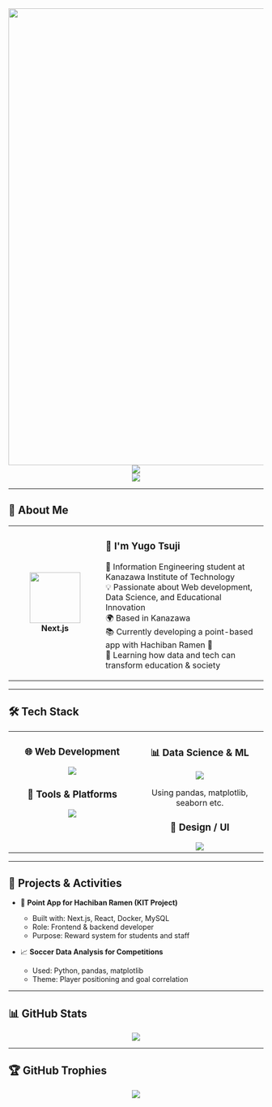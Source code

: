 <div align="center">
  <img src="https://user-images.githubusercontent.com/74038190/212284100-561aa473-3905-4a80-b561-0d28506553ee.gif" width="900">
</div>

<div align="center">
  <img src="https://capsule-render.vercel.app/api?type=waving&color=gradient&customColorList=0,2,2,5,30&height=150&section=header&animation=twinkling" />
</div>

<div align="center">
  <img src="https://readme-typing-svg.herokuapp.com?font=Fira+Code&size=30&duration=3000&pause=2000&color=89F2FF&center=true&vCenter=true&width=700&lines=Hi+there!+I'm+Yugo+Tsuji+%F0%9F%91%8B;Web+Developer+%7C+Data+Scientist+%7C+Innovator;Exploring+Tech+to+Solve+Real+World+Problems;Student+%7C+Educator+in+the+making" />
</div>

---

## 🌟 About Me

<div align="center">

<table>
<tr>
<td width="200" align="center">
<img src="https://skillicons.dev/icons?i=nextjs" width="100" height="100" />
<br><strong>Next.js</strong>
</td>
<td width="400" align="left">

### 👋 I'm Yugo Tsuji
🚀 Information Engineering student at Kanazawa Institute of Technology  
💡 Passionate about Web development, Data Science, and Educational Innovation  
🌍 Based in Kanazawa  
📚 Currently developing a point-based app with Hachiban Ramen 🍜  
🧠 Learning how data and tech can transform education & society

</td>
</tr>
</table>

</div>

---

## 🛠️ Tech Stack

<table align="center">
<tr>
<td width="50%" align="center" valign="top">

### 🌐 Web Development
<img src="https://skillicons.dev/icons?i=nextjs,react,js,ts,html,css" />

### 🔧 Tools & Platforms
<img src="https://skillicons.dev/icons?i=vscode,github,docker,vercel" />

</td>
<td width="50%" align="center" valign="top">

### 📊 Data Science & ML
<img src="https://skillicons.dev/icons?i=python,sqlite,mysql" />
<p>Using pandas, matplotlib, seaborn etc.</p>

### 🎨 Design / UI
<img src="https://skillicons.dev/icons?i=figma" />
</td>
</tr>
</table>

---

## 🚀 Projects & Activities

- 🍜 **Point App for Hachiban Ramen (KIT Project)**  
  - Built with: Next.js, React, Docker, MySQL  
  - Role: Frontend & backend developer  
  - Purpose: Reward system for students and staff

- 📈 **Soccer Data Analysis for Competitions**  
  - Used: Python, pandas, matplotlib  
  - Theme: Player positioning and goal correlation  
---

## 📊 GitHub Stats

<div align="center">
  <img src="https://github-readme-stats.vercel.app/api?username=Tsuji-Yugo&show_icons=true&hide_title=true&count_private=true&include_all_commits=true&theme=transparent" />
</div>


---

## 🏆 GitHub Trophies

<div align="center">
  <img src="https://github-profile-trophy.vercel.app/?username=user&theme=transparent&no-frame=true&column=7&rank=SECRET,SSS,SS,S,AAA,AA,A,B,C&title=Commits,Repositories,Followers" />
</div>
